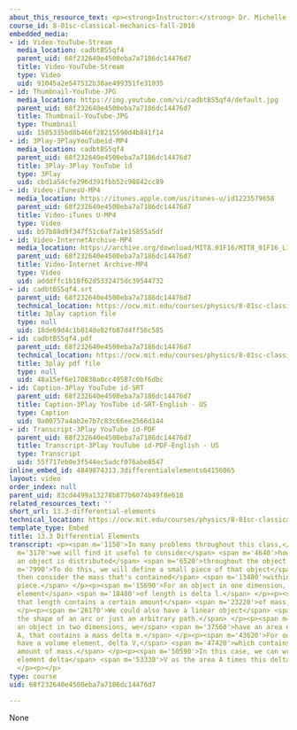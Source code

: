 ```yaml
---
about_this_resource_text: <p><strong>Instructor:</strong> Dr. Michelle Tomasik</p>
course_id: 8-01sc-classical-mechanics-fall-2016
embedded_media:
- id: Video-YouTube-Stream
  media_location: cadbtBS5qf4
  parent_uid: 68f232640e4500eba7a7186dc14476d7
  title: Video-YouTube-Stream
  type: Video
  uid: 91045a2e547512b38ae499351fe31035
- id: Thumbnail-YouTube-JPG
  media_location: https://img.youtube.com/vi/cadbtBS5qf4/default.jpg
  parent_uid: 68f232640e4500eba7a7186dc14476d7
  title: Thumbnail-YouTube-JPG
  type: Thumbnail
  uid: 1505335bd8b466f28215590d4b841f14
- id: 3Play-3PlayYouTubeid-MP4
  media_location: cadbtBS5qf4
  parent_uid: 68f232640e4500eba7a7186dc14476d7
  title: 3Play-3Play YouTube id
  type: 3Play
  uid: cbd1a54cfe296d391fbb52c98842cc89
- id: Video-iTunesU-MP4
  media_location: https://itunes.apple.com/us/itunes-u/id1223579658
  parent_uid: 68f232640e4500eba7a7186dc14476d7
  title: Video-iTunes U-MP4
  type: Video
  uid: b57b88d9f347f51c6af7a1e15855a5df
- id: Video-InternetArchive-MP4
  media_location: https://archive.org/download/MIT8.01F16/MIT8_01F16_L13v03_360p.mp4
  parent_uid: 68f232640e4500eba7a7186dc14476d7
  title: Video-Internet Archive-MP4
  type: Video
  uid: adddffc1b18f62d5332475dc39544732
- id: cadbtBS5qf4.srt
  parent_uid: 68f232640e4500eba7a7186dc14476d7
  technical_location: https://ocw.mit.edu/courses/physics/8-01sc-classical-mechanics-fall-2016/week-4-drag-forces-constraints-and-continuous-systems/13.3-differential-elements/13.3-differential-elements/cadbtBS5qf4.srt
  title: 3play caption file
  type: null
  uid: 18de69d4c1b814de82fb87d4ff56c585
- id: cadbtBS5qf4.pdf
  parent_uid: 68f232640e4500eba7a7186dc14476d7
  technical_location: https://ocw.mit.edu/courses/physics/8-01sc-classical-mechanics-fall-2016/week-4-drag-forces-constraints-and-continuous-systems/13.3-differential-elements/13.3-differential-elements/cadbtBS5qf4.pdf
  title: 3play pdf file
  type: null
  uid: 48a15ef6e170830a0cc49587c0bf6dbc
- id: Caption-3Play YouTube id-SRT
  parent_uid: 68f232640e4500eba7a7186dc14476d7
  title: Caption-3Play YouTube id-SRT-English - US
  type: Caption
  uid: 9a00757a4ab2e7b7c83c66ee2566d144
- id: Transcript-3Play YouTube id-PDF
  parent_uid: 68f232640e4500eba7a7186dc14476d7
  title: Transcript-3Play YouTube id-PDF-English - US
  type: Transcript
  uid: 55f717eb0e3f544ec5adcf076abe8547
inline_embed_id: 4849874313.3differentialelements64156065
layout: video
order_index: null
parent_uid: 83cd4499a13278b877b6074b49f8e618
related_resources_text: ''
short_url: 13.3-differential-elements
technical_location: https://ocw.mit.edu/courses/physics/8-01sc-classical-mechanics-fall-2016/week-4-drag-forces-constraints-and-continuous-systems/13.3-differential-elements/13.3-differential-elements
template_type: Embed
title: 13.3 Differential Elements
transcript: <p><span m='1150'>In many problems throughout this class,</span> <span
  m='3170'>we will find it useful to consider</span> <span m='4640'>how the mass of
  an object is distributed</span> <span m='6520'>throughout the object.</span> </p><p><span
  m='7990'>To do this, we will define a small piece of that object</span> <span m='11590'>and
  then consider the mass that's contained</span> <span m='13480'>within that small
  piece.</span> </p><p><span m='15690'>For an object in one dimension, the differential
  element</span> <span m='18480'>of length is delta l.</span> </p><p><span m='21512'>And
  that length contains a certain amount</span> <span m='23220'>of mass, delta m.</span>
  </p><p><span m='26170'>We could also have a linear object</span> <span m='27990'>in
  the shape of an arc or just an arbitrary path.</span> </p><p><span m='35470'>For
  an object in two dimensions, we</span> <span m='37560'>have an area element, delta
  A, that contains a mass delta m.</span> </p><p><span m='43620'>For our volume, we
  have a volume element, delta V,</span> <span m='47420'>which contains a certain
  amount of mass.</span> </p><p><span m='50590'>In this case, we can write the volume
  element delta</span> <span m='53330'>V as the area A times this delta x.</span>
  </p><p></p>
type: course
uid: 68f232640e4500eba7a7186dc14476d7

---
```

None